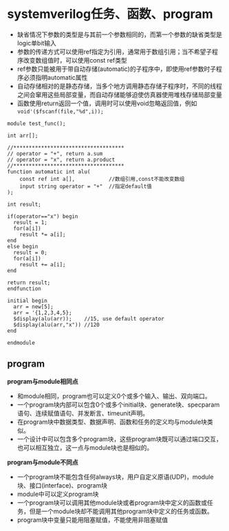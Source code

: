 # systemverilog任务、函数、program

* 缺省情况下参数的类型是与其前一个参数相同的，而第一个参数的缺省类型是logic单bit输入
* 参数的传递方式可以使用ref指定为引用，通常用于数组引用；当不希望子程序改变数组值时，可以使用const ref类型
* ref参数只能被用于带自动存储(automatic)的子程序中，即使用ref参数时子程序必须指明automatic属性
* 自动存储相对的是静态存储，当多个地方调用静态存储子程序时，不同的线程之间会窜用这些局部变量，而自动存储能够迫使仿真器使用堆栈存储局部变量
* 函数使用return返回一个值，调用时可以使用void忽略返回值，例如`void'($fscanf(file,"%d",i));`

```verilog{.line-numbers}
module test_func();

int arr[];

//************************************
// operator = "+", return a.sum
// operator = "x", return a.product
//************************************
function automatic int alu(
    const ref int a[],           //数组引用,const不能改变数组
    input string operator = "+"  //指定default值
);

int result;

if(operator=="x") begin
  result = 1;
  for(a[i])
    result *= a[i];
end
else begin
  result = 0;
  for(a[i])
    result += a[i];
end

return result;
endfunction

initial begin
  arr = new[5];
  arr = '{1,2,3,4,5};
  $display(alu(arr));    //15, use default operator
  $display(alu(arr,"x")) //120
end

endmodule
```

## program
**program与module相同点**
* 和module相同，program也可以定义0个或多个输入、输出、双向端口。
* 一个program块内部可以包含0个或多个initial块、generate块、specparam语句、连续赋值语句、并发断言、timeunit声明。
* 在program块中数据类型、数据声明、函数和任务的定义均与module块类似。
* 一个设计中可以包含多个program块，这些program块既可以通过端口交互，也可以相互独立，这一点与module块也是相似的。

**program与module不同点**
* 一个program块不能包含任何always块，用户自定义原语(UDP)，module块、接口(interface)、program块
* module中可以定义program块
* 一个program块可以调用其他module块或者program块中定义的函数或任务，但是一个module块却不能调用其他program块中定义的任务或函数。
* program块中变量只能用阻塞赋值，不能使用非阻塞赋值

